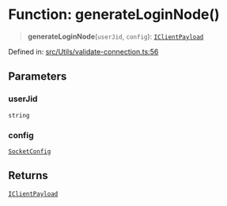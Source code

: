 # Function: generateLoginNode()

> **generateLoginNode**(`userJid`, `config`): [`IClientPayload`](../namespaces/proto/interfaces/IClientPayload.md)

Defined in: [src/Utils/validate-connection.ts:56](https://github.com/Fokusdotid/bail/blob/a029a4f9908cd3806112e8438f5a31dda1376b84/src/Utils/validate-connection.ts#L56)

## Parameters

### userJid

`string`

### config

[`SocketConfig`](../type-aliases/SocketConfig.md)

## Returns

[`IClientPayload`](../namespaces/proto/interfaces/IClientPayload.md)

